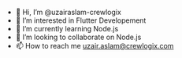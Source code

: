 - 👋 Hi, I’m @uzairaslam-crewlogix
- 👀 I’m interested in Flutter Developement
- 🌱 I’m currently learning Node.js
- 💞️ I’m looking to collaborate on Node.js
- 📫 How to reach me uzair.aslam@crewlogix.com

<!---
uzairaslam-crewlogix/uzairaslam-crewlogix is a ✨ special ✨ repository because its `README.md` (this file) appears on your GitHub profile.
You can click the Preview link to take a look at your changes.
--->
